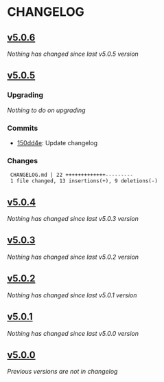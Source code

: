 # CHANGELOG

## [v5.0.6](https://github.com/softspring/command-controller/releases/tag/v5.0.6)

*Nothing has changed since last v5.0.5 version*

## [v5.0.5](https://github.com/softspring/command-controller/releases/tag/v5.0.5)

### Upgrading

*Nothing to do on upgrading*

### Commits

- [150dd4e](https://github.com/softspring/command-controller/commit/150dd4e37ba8cc04ab563fe481e549e0103f0a73): Update changelog

### Changes

```
 CHANGELOG.md | 22 +++++++++++++---------
 1 file changed, 13 insertions(+), 9 deletions(-)
```

## [v5.0.4](https://github.com/softspring/command-controller/releases/tag/v5.0.4)

*Nothing has changed since last v5.0.3 version*

## [v5.0.3](https://github.com/softspring/command-controller/releases/tag/v5.0.3)

*Nothing has changed since last v5.0.2 version*

## [v5.0.2](https://github.com/softspring/command-controller/releases/tag/v5.0.2)

*Nothing has changed since last v5.0.1 version*

## [v5.0.1](https://github.com/softspring/command-controller/releases/tag/v5.0.1)

*Nothing has changed since last v5.0.0 version*

## [v5.0.0](https://github.com/softspring/command-controller/releases/tag/v5.0.0)

*Previous versions are not in changelog*
